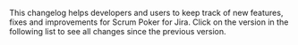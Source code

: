 This changelog helps developers and users to keep track of new features, fixes and improvements for Scrum Poker for Jira.
Click on the version in the following list to see all changes since the previous version.
